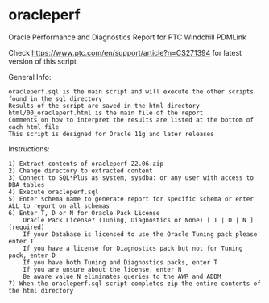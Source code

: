 # oracleperf
Oracle Performance and Diagnostics Report for PTC Windchill PDMLink

Check https://www.ptc.com/en/support/article?n=CS271394 for latest version of this script

General Info:

    oracleperf.sql is the main script and will execute the other scripts found in the sql directory
    Results of the script are saved in the html directory
    html/00_oracleperf.html is the main file of the report
    Comments on how to interpret the results are listed at the bottom of each html file
    This script is designed for Oracle 11g and later releases
    
Instructions:

    1) Extract contents of oracleperf-22.06.zip
    2) Change directory to extracted content
    3) Connect to SQL*Plus as system, sysdba: or any user with access to DBA tables
    4) Execute oracleperf.sql
    5) Enter schema name to generate report for specific schema or enter ALL to report on all schemas
    6) Enter T, D or N for Oracle Pack License
        Oracle Pack License? (Tuning, Diagnostics or None) [ T | D | N ] (required)
        If your Database is licensed to use the Oracle Tuning pack please enter T
        If you have a license for Diagnostics pack but not for Tuning pack, enter D
        If you have both Tuning and Diagnostics packs, enter T
        If you are unsure about the license, enter N
        Be aware value N eliminates queries to the AWR and ADDM
    7) When the oracleperf.sql script completes zip the entire contents of the html directory
